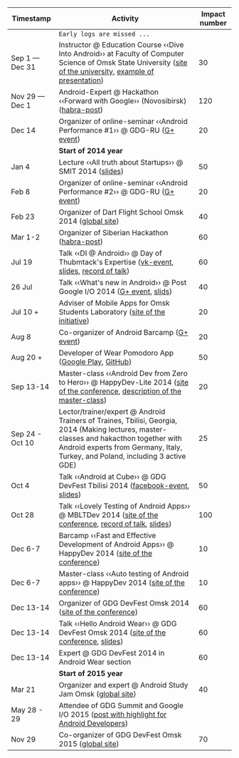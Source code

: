 | Timestamp | Activity | Impact number |
| --------- | -------- | ------------- |
|| `Early logs are missed ...` |
| Sep 1 — Dec 31 | Instructor @ Education Course ‹‹Dive Into Android›› at Faculty of Computer Science of Omsk State University ([site of the university](http://omsu.ru), [example of presentation](https://speakerdeck.com/alexkorovyansky/dive-into-android-osnovy-intierfieisa-pol-zovatielia)) | 30 |
| Nov 29 — Dec 1 | Android-Expert @ Hackathon ‹‹Forward with Google›› (Novosibirsk) ([habra-post](http://habrahabr.ru/company/google/blog/202672/)) | 120 |
| Dec 14 | Organizer of online-seminar ‹‹Android Performance #1›› @ GDG-RU ([G+ event](https://plus.google.com/events/cpqccs0rlcrt7r0hr5to3h3q6ak)) | 20 |
| | **Start of 2014 year** |
| Jan 4 | Lecture ‹‹All truth about Startups›› @ SMIT 2014 ([slides](https://speakerdeck.com/alexkorovyansky/vsia-pravda-o-startapakh)) | 50 |
| Feb 8 | Organizer of online-seminar ‹‹Android Performance #2›› @ GDG-RU ([G+ event](https://plus.google.com/events/cj0706u10bkk9alvvpvouo1ier8)) | 20 |
| Feb 23 | Organizer of Dart Flight School Omsk 2014 ([global site](https://www.dartlang.org/events/2014/flight-school/)) | 40 |
| Mar 1-2 | Organizer of Siberian Hackathon ([habra-post](http://habrahabr.ru/company/google/blog/214053/)) | 60 |
| Jul 19 | Talk ‹‹DI @ Android›› @ Day of Thubmtack's Expertise ([vk-event](http://vk.com/thumbtack_expert_day), [slides](https://speakerdeck.com/AlexKorovyansky/di-at-android), [record of talk](http://youtu.be/tPs1e3dQ6FU))| 60 |
| 26 Jul | Talk ‹‹What's new in Android›› @ Post Google I/O 2014 ([G+ event](https://plus.google.com/events/cbchfi6lj8cuk06vvns2csa66v4), [slids](https://speakerdeck.com/alexkorovyansky/whats-new-in-android)) | 40 |
| Jul 10 + | Adviser of Mobile Apps for Omsk Students Laboratory  ([site of the initiative](http://apps4omsk.ru)) | 20 |
| Aug 8 | Co-organizer of Android Barcamp ([G+ event](https://plus.google.com/events/coorccja0rmvlbho42vjnm3cu9k)) | 20 |
| Aug 20 + | Developer of Wear Pomodoro App ([Google Play](https://play.google.com/store/apps/details?id=com.alexkorovyansky.wearpomodoro&hl=en), [GitHub](https://github.com/AlexKorovyansky/WearPomodoro)) | 50 |
| Sep 13-14 | Master-class ‹‹Android Dev from Zero to Hero›› @ HappyDev-Lite 2014 ([site of the conference](http://happydev-lite.ru), [description of the master-class](https://github.com/AlexKorovyansky/happydev-master-class)) | 20 |
| Sep 24 - Oct 10 | Lector/trainer/expert @ Android Trainers of Traines, Tbilisi, Georgia, 2014 (Making lectures, master-classes and hakacthon together with Android experts from Germany, Italy, Turkey, and Poland, including 3 active GDE) | 25 |
| Oct 4 | Talk ‹‹Android at Cube›› @ GDG DevFest Tbilisi 2014 ([facebook-event](https://www.facebook.com/events/366300300191828/), [slides](https://speakerdeck.com/AlexKorovyansky)) | 50 |
| Oct 28 | Talk ‹‹Lovely Testing of Android Apps›› @ MBLTDev 2014 ([site of the conference](http://mbltdev.ru/), [record of talk](http://youtu.be/XyJKMpctBCs), [slides](https://speakerdeck.com/alexkorovyansky/lovely-testing-of-android-apps)) | 100 |
| Dec 6-7 | Barcamp ‹‹Fast and Effective Development of Android Apps›› @ HappyDev 2014 ([site of the conference](http://happydev.ru)) | 10 |
| Dec 6-7 | Master-class ‹‹Auto testing of Android apps›› @ HappyDev 2014 ([site of the conference](http://happydev.ru)) | 10 |
| Dec 13-14 | Organizer of GDG DevFest Omsk 2014 ([site of the conference](http://gdg-devfest-omsk.org)) | 60 |
| Dec 13-14 | Talk ‹‹Hello Android Wear›› @ GDG DevFest Omsk 2014 ([site of the conference](http://gdg-devfest-omsk.org), [slides](WIP)) | 60 |
| Dec 13-14 | Expert @ GDG DevFest 2014 in Android Wear section | 60 |
| | **Start of 2015 year** |
| Mar 21 | Organizer and expert @ Android Study Jam Omsk ([global site](http://developerstudyjams.com/)) | 40 |
| May 28 - 29 | Attendee of GDG Summit and Google I/O 2015 ([post with highlight for Android Developers](http://habrahabr.ru/post/262321/)) | |
| Nov 29 | Co-organizer of GDG DevFest Omsk 2015 ([global site](https://developers.google.com/events/devfest/?hl=en)) | 70 |
